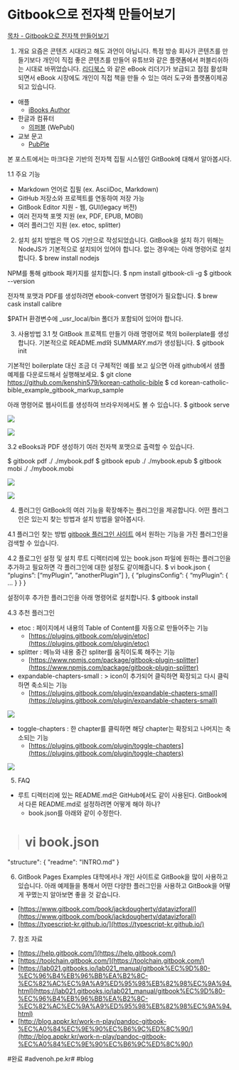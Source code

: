 # Gitbook으로 전자책 만들어보기
[목차 - Gitbook으로 전자책 만들어보기](evernote:///view/838797/s7/08dee503-81ea-4d38-a0df-c9ba7b06741f/08dee503-81ea-4d38-a0df-c9ba7b06741f/)

1. 개요
요즘은 콘텐츠 시대라고 해도 과언이 아닙니다. 특정 방송 회사가 콘텐츠를 만들기보다 개인이 직접 좋은 콘텐츠를 만들어 유튜브와 같은 플랫폼에서 퍼블리쉬하는 시대로 바뀌었습니다. [리디북스](https://ridibooks.com/?genre=general) 와 같은 eBook 리더기가 보급되고 점점 활성화되면서 eBook 시장에도 개인이 직접 책을 만들 수 있는 여러 도구와 플랫폼이제공되고 있습니다.

* 애플
	* [iBooks Author](https://www.apple.com/kr/ibooks-author/)
* 한글과 컴퓨터
	* [의퍼블](https://www.hancom.com/product/productWepublMain.do) (WePubl)
* 교보 문고
	* [PubPle](http://pubple.kyobobook.co.kr/)

본 포스트에서는 마크다운 기반의 전자책 집필 시스템인 GitBook에 대해서 알아봅시다.

1.1 주요 기능
* Markdown 언어로 집필 (ex. AsciiDoc, Markdown)
* GitHub 저장소와 프로젝트를 연동하여 저장 가능
* GitBook Editor 지원 - 웹, GUI(legacy 버전)
* 여러 전자책 포멧 지원 (ex, PDF, EPUB, MOBI)
* 여러 플러그인 지원 (ex. etoc, splitter)

2. 설치
설치 방법은 맥 OS 기반으로 작성되었습니다.
GitBook을 설치 하기 위해는 NodeJS가 기본적으로 설치되어 있어야 합니다. 없는 경우에는 아래 명령어로 설치합니다.
$ brew install nodejs

NPM를 통해 gitbook 패키지를 설치합니다.
$ npm install gitbook-cli -g
$ gitbook --version

전자책 포맷과 PDF를 생성하려면 ebook-convert 명령어가 필요합니다.
$ brew cask install calibre

$PATH 환경변수에 _usr_local/bin 폴더가 포함되어 있어야 합니다.

3. 사용방법
3.1 첫 GitBook 프로젝트 만들기
아래 명령어로 책의 boilerplate를 생성합니다. 기본적으로 README.md와 SUMMARY.md가 생성됩니다.
$ gitbook init

기본적인 boilerplate 대신 조금 더 구체적인 예를 보고 싶으면 아래 github에서 샘플 예제를 다운로드해서 실행해보세요.
$ git clone https://github.com/kenshin579/korean-catholic-bible
$ cd korean-catholic-bible_example_gitbook_markup_sample

아래 명령어로 웹사이트를 생성하여 브라우저에서도 볼 수 있습니다.
$ gitbook serve

![](Gitbook%EC%9C%BC%EB%A1%9C%20%EC%A0%84%EC%9E%90%EC%B1%85%20%EB%A7%8C%EB%93%A4%EC%96%B4%EB%B3%B4%EA%B8%B0/image_3.png)

![](Gitbook%EC%9C%BC%EB%A1%9C%20%EC%A0%84%EC%9E%90%EC%B1%85%20%EB%A7%8C%EB%93%A4%EC%96%B4%EB%B3%B4%EA%B8%B0/image_4.png)

3.2 eBooks과 PDF 생성하기
여러 전자책 포맷으로 출력할 수 있습니다.

$ gitbook pdf ./ ./mybook.pdf
$ gitbook epub ./ ./mybook.epub
$ gitbook mobi ./ ./mybook.mobi

![](Gitbook%EC%9C%BC%EB%A1%9C%20%EC%A0%84%EC%9E%90%EC%B1%85%20%EB%A7%8C%EB%93%A4%EC%96%B4%EB%B3%B4%EA%B8%B0/image_5.png)

![](Gitbook%EC%9C%BC%EB%A1%9C%20%EC%A0%84%EC%9E%90%EC%B1%85%20%EB%A7%8C%EB%93%A4%EC%96%B4%EB%B3%B4%EA%B8%B0/image_1.png)

4. 플러그인
GitBook의 여러 기능을 확장해주는 플러그인을 제공합니다. 어떤 플러그인은 있는지 찾는 방법과 설치 방법을 알아봅시다.

4.1 플러그인 찾는 방법
[gitbook 플러그인 사이트](http://plugins.gitbook.com) 에서 원하는 기능을 가진 플러그인을 검색할 수 있습니다. 

4.2 플로그인 설정 및 설치
루트 디렉터리에 있는 book.json 파일에 원하는 플러그인을 추가하고 필요하면 각 플러그인에 대한 설정도 같이해줍니다.
$ vi book.json
{
“plugins”: [“myPlugin”, “anotherPlugin”]
},
{
“pluginsConfig”: {
“myPlugin”: { … }
}
}

설정이후 추가한 플러그인을 아래 명령어로 설치합니다.
$ gitbook install

4.3 추천 플러그인

* etoc : 페이지에서 내용의 Table of Content를 자동으로 만들어주는 기능
	* [https://plugins.gitbook.com/plugin/etoc](https://plugins.gitbook.com/plugin/etoc)
* splitter : 메뉴와 내용 중간 spliter를 움직이도록 해주는 기능
	* [https://www.npmjs.com/package/gitbook-plugin-splitter](https://www.npmjs.com/package/gitbook-plugin-splitter)
* expandable-chapters-small : > icon이 추가되어 클릭하면 확장되고 다시 클릭하면 축소되는 기능
	* [https://plugins.gitbook.com/plugin/expandable-chapters-small](https://plugins.gitbook.com/plugin/expandable-chapters-small)

![](Gitbook%EC%9C%BC%EB%A1%9C%20%EC%A0%84%EC%9E%90%EC%B1%85%20%EB%A7%8C%EB%93%A4%EC%96%B4%EB%B3%B4%EA%B8%B0/image_6.png)

* toggle-chapters : 한 chapter를 클릭하면 해당 chapter는 확장되고 나머지는 축소되는 기능
	* [https://plugins.gitbook.com/plugin/toggle-chapters](https://plugins.gitbook.com/plugin/toggle-chapters)

![](Gitbook%EC%9C%BC%EB%A1%9C%20%EC%A0%84%EC%9E%90%EC%B1%85%20%EB%A7%8C%EB%93%A4%EC%96%B4%EB%B3%B4%EA%B8%B0/toggle_chapters.gif)

5. FAQ
* 루트 디렉터리에 있는 README.md은 GitHub에서도 같이 사용된다. GitBook에서 다른 README.md로 설정하려면 어떻게 해야 하나?
	* book.json를 아래와 같이 수정한다.

># vi book.json
"structure": {
"readme": "INTRO.md"
}

6. GitBook Pages Examples
대학에서나 개인 사이트로 GitBook을 많이 사용하고 있습니다. 아래 예제들을 통해서 어떤 다양한 플러그인을 사용하고 GitBook을 어떻게 꾸몄는지 알아보면 좋을 것 같습니다.

* [https://www.gitbook.com/book/jackdougherty/datavizforall](https://www.gitbook.com/book/jackdougherty/datavizforall)
* [https://typescript-kr.github.io/](https://typescript-kr.github.io/)

7. 참조 자료
* [https://help.gitbook.com/](https://help.gitbook.com/)
* [https://toolchain.gitbook.com/](https://toolchain.gitbook.com/)
* [https://lab021.gitbooks.io/lab021_manual/gitbook%EC%9D%80-%EC%96%B4%EB%96%BB%EA%B2%8C-%EC%82%AC%EC%9A%A9%ED%95%98%EB%82%98%EC%9A%94.html](https://lab021.gitbooks.io/lab021_manual/gitbook%EC%9D%80-%EC%96%B4%EB%96%BB%EA%B2%8C-%EC%82%AC%EC%9A%A9%ED%95%98%EB%82%98%EC%9A%94.html)
* [http://blog.appkr.kr/work-n-play/pandoc-gitbook-%EC%A0%84%EC%9E%90%EC%B6%9C%ED%8C%90/](http://blog.appkr.kr/work-n-play/pandoc-gitbook-%EC%A0%84%EC%9E%90%EC%B6%9C%ED%8C%90/)

#완료 #advenoh.pe.kr# #blog